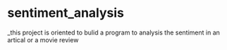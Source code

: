 # sentiment_analysis
_this project is oriented to bulid a program to analysis the sentiment in an artical or a movie review
